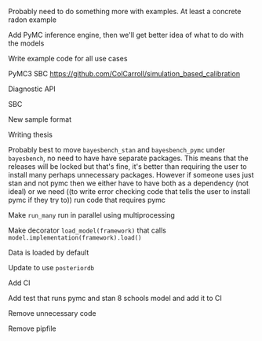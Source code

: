 Probably need to do something more with examples. At least a concrete radon example

Add PyMC inference engine, then we'll get better idea of what to do with the models

Write example code for all use cases


PyMC3 SBC
https://github.com/ColCarroll/simulation_based_calibration


Diagnostic API

SBC

New sample format

Writing thesis

Probably best to move `bayesbench_stan` and `bayesbench_pymc` under
`bayesbench`, no need to have have separate packages. This means that the
releases will be locked but that's fine, it's better than requiring the user to
install many perhaps unnecessary packages. However if someone uses just stan and
not pymc then we either have to have both as a dependency (not ideal) or we need
((to write error checking code that tells the user to install pymc if they try to))
run code that requires pymc

Make `run_many` run in parallel using multiprocessing


Make decorator `load_model(framework)` that calls `model.implementation(framework).load()`

Data is loaded by default

Update to use `posteriordb`

Add CI

Add test that runs pymc and stan 8 schools model and add it to CI

Remove unnecessary code

Remove pipfile
